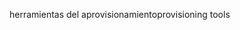 <span data-ttu-id="ed5db-101">herramientas del aprovisionamiento</span><span class="sxs-lookup"><span data-stu-id="ed5db-101">provisioning tools</span></span>
